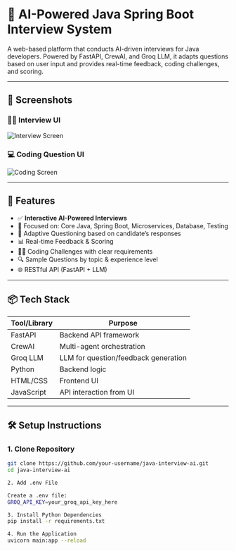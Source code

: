 # 🚀 AI-Powered Java Spring Boot Interview System

A web-based platform that conducts AI-driven interviews for Java developers. Powered by FastAPI, CrewAI, and Groq LLM, it adapts questions based on user input and provides real-time feedback, coding challenges, and scoring.

---

## 📸 Screenshots

### 🧑‍💼 Interview UI
![Interview Screen](./screenshots/interview-screen.png)

### 💻 Coding Question UI
![Coding Screen](./screenshots/coding-question.png)

---

## 🧠 Features

- ✅ **Interactive AI-Powered Interviews**
- 🎯 Focused on: Core Java, Spring Boot, Microservices, Database, Testing
- 🔁 Adaptive Questioning based on candidate’s responses
- 📊 Real-time Feedback & Scoring
- 🧑‍💻 Coding Challenges with clear requirements
- 🔍 Sample Questions by topic & experience level
- 🌐 RESTful API (FastAPI + LLM)

---

## 📦 Tech Stack

| Tool/Library   | Purpose                            |
|----------------|------------------------------------|
| FastAPI        | Backend API framework              |
| CrewAI         | Multi-agent orchestration          |
| Groq LLM       | LLM for question/feedback generation |
| Python         | Backend logic                      |
| HTML/CSS       | Frontend UI                        |
| JavaScript     | API interaction from UI            |

---

## 🛠 Setup Instructions

### 1. Clone Repository

```bash
git clone https://github.com/your-username/java-interview-ai.git
cd java-interview-ai

2. Add .env File

Create a .env file:
GROQ_API_KEY=your_groq_api_key_here

3. Install Python Dependencies
pip install -r requirements.txt

4. Run the Application
uvicorn main:app --reload
